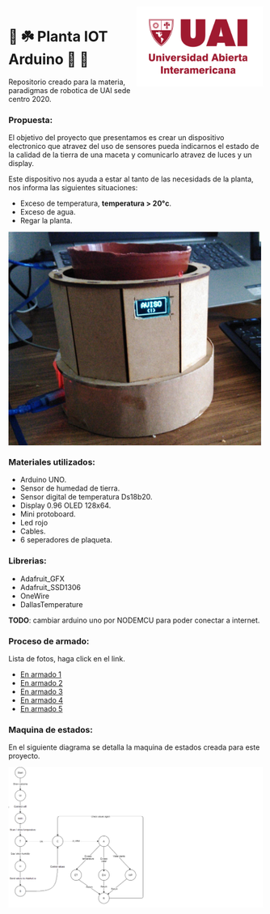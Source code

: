 <img src="https://github.com/damiancipolat/Planta_IOT_Arduino/blob/main/doc/uai.png?raw=true" width="250px" align="right" />

# :herb: :shamrock:	 Planta IOT Arduino :ear_of_rice: :seedling: 
Repositorio creado para la materia, paradigmas de robotica de UAI sede centro 2020.

### Propuesta:
El objetivo del proyecto que presentamos es crear un dispositivo electronico que atravez del uso de sensores pueda indicarnos el estado de la calidad de la tierra de una maceta
y comunicarlo atravez de luces y un display.

Este dispositivo nos ayuda a estar al tanto de las necesidads de la planta, nos informa las siguientes situaciones:
- Exceso de temperatura, **temperatura > 20°c**.
- Exceso de agua.
- Regar la planta.

<img src="https://github.com/damiancipolat/Planta_IOT_Arduino/blob/main/doc/muestra.jpeg?raw=true" width="500px" align="center" />

### Materiales utilizados:
- Arduino UNO.
- Sensor de humedad de tierra.
- Sensor digital de temperatura Ds18b20.
- Display 0.96 OLED 128x64.
- Mini protoboard.
- Led rojo
- Cables.
- 6 seperadores de plaqueta.

### Librerias:
- Adafruit_GFX
- Adafruit_SSD1306
- OneWire
- DallasTemperature

**TODO**: cambiar arduino uno por NODEMCU para poder conectar a internet.

### Proceso de armado:
Lista de fotos, haga click en el link.

- [En armado 1](https://github.com/damiancipolat/Planta_IOT_Arduino/blob/main/doc/armado_1.jpg?raw=true)
- [En armado 2](https://github.com/damiancipolat/Planta_IOT_Arduino/blob/main/doc/armado_2.jpg?raw=true)
- [En armado 3](https://github.com/damiancipolat/Planta_IOT_Arduino/blob/main/doc/armado_3.jpg?raw=true)
- [En armado 4](https://github.com/damiancipolat/Planta_IOT_Arduino/blob/main/doc/armado_4.jpg?raw=true)
- [En armado 5](https://github.com/damiancipolat/Planta_IOT_Arduino/blob/main/doc/armado_5.jpg?raw=true)

### Maquina de estados:
En el siguiente diagrama se detalla la maquina de estados creada para este proyecto.

<img src="https://github.com/damiancipolat/Planta_IOT_Arduino/blob/main/doc/diagram.png?raw=true" width="1200px" align="center" />
